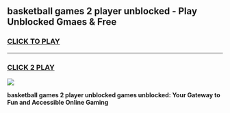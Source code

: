 
## basketball games 2 player unblocked - Play Unblocked Gmaes & Free
<h3>
<a href="https://news.freeplayer.one?title=basketball_games_2_player_unblocked&ref=16F">CLICK TO PLAY</a></h3>
<hr>

<h3>
<a href="https://news.freeplayer.one?title=basketball_games_2_player_unblocked&ref=16F">CLICK 2 PLAY</a>
  
</h3>

<a href="https://news.freeplayer.one?title=basketball_games_2_player_unblocked&ref=16F/"><img src="https://clearcache.store/games.png"></a>


**basketball games 2 player unblocked games unblocked: Your Gateway to Fun and Accessible Online Gaming**
